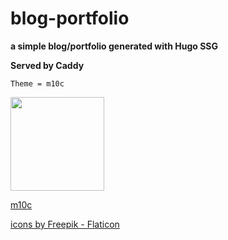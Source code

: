 # blog-portfolio
**a simple blog/portfolio generated with Hugo SSG**



__Served by Caddy__

`Theme = m10c`


   
  
 
   
   
   <a href= "rkracht.com" title= "rkracht">
   

   <img src="https://cdn-icons-png.flaticon.com/512/2282/2282188.png" width="150" height="150" class="center">
   
   
   
   
   
   
   
   
   
   
   
   
   <a href="https://github.com/vaga/hugo-theme-m10c"> m10c</a>
   
   
   <a href="https://www.flaticon.com/free-icons/web-development"> icons by Freepik - Flaticon</a>
